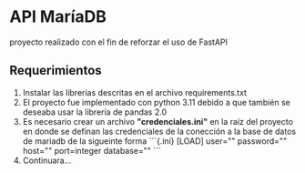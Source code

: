 # __API MaríaDB__

proyecto realizado con el fin de reforzar el uso de FastAPI

## __Requerimientos__
1. Instalar las librerías descritas en el archivo requirements.txt
2. El proyecto fue implementado con python 3.11 debido a que también se deseaba usar la librería de pandas 2.0
3. Es necesario crear un archivo __"credenciales.ini"__ en la raíz del proyecto en donde se definan las credenciales de la conección a la base de datos de mariadb de la sigueinte forma
´´´{.ini}
[LOAD]
user=""
password=""
host=""
port=integer
database=""
´´´
4. Continuara...